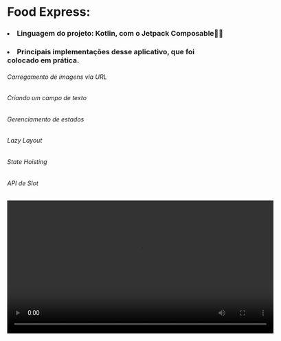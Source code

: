# Food Express:
<p> 
  
### <li> Linguagem do projeto: Kotlin, com o Jetpack Composable🚀🚀 </li>

### <li> Principais implementações desse aplicativo, que foi colocado em prática. </li>

<h6>Carregamento de imagens via URL</h6>
<h6>Criando um campo de texto</h6>
<h6>Gerenciamento de estados</h6>
<h6>Lazy Layout</h6>
<h6>State Hoisting</h6>
<h6>API de Slot</h6>

<video
  controls
  src="https://github.com/user-attachments/assets/89bbc6f7-835a-4a74-bf20-c64251b2ebbf"
  width="620">

</video>
